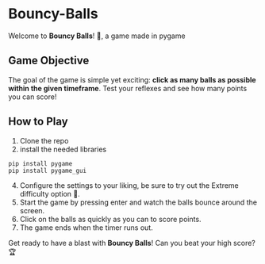 # Bouncy-Balls
Welcome to **Bouncy Balls**! 🎉, a game made in pygame

## Game Objective
The goal of the game is simple yet exciting: **click as many balls as possible within the given timeframe**. Test your reflexes and see how many points you can score!

## How to Play
1. Clone the repo
2. install the needed libraries
```
pip install pygame
pip install pygame_gui
```
4. Configure the settings to your liking, be sure to try out the Extreme difficulty option 👀.
5. Start the game by pressing enter and watch the balls bounce around the screen.
6. Click on the balls as quickly as you can to score points.
7. The game ends when the timer runs out.


Get ready to have a blast with **Bouncy Balls**! Can you beat your high score? 🏆
